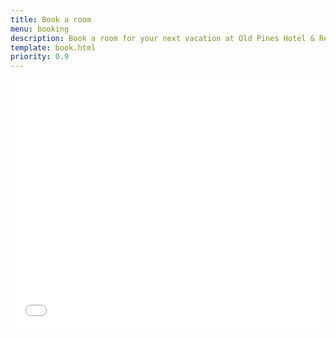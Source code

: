 ```yaml
---
title: Book a room
menu: booking
description: Book a room for your next vacation at Old Pines Hotel & Restaurant in Spean Bridge, near Fort William and Loch Ness in Scotland.
template: book.html
priority: 0.9
---
```


<iframe src="${ tacs.root }rooms/caterbook/room/" width="100%" height="400px" loading="eager" scrolling="yes" marginheight="0" marginwidth="0" frameborder="0" class="book full resize"></iframe>
